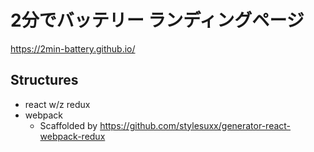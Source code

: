 # 2分でバッテリー ランディングページ

https://2min-battery.github.io/

## Structures
- react w/z redux
- webpack
    - Scaffolded by https://github.com/stylesuxx/generator-react-webpack-redux
